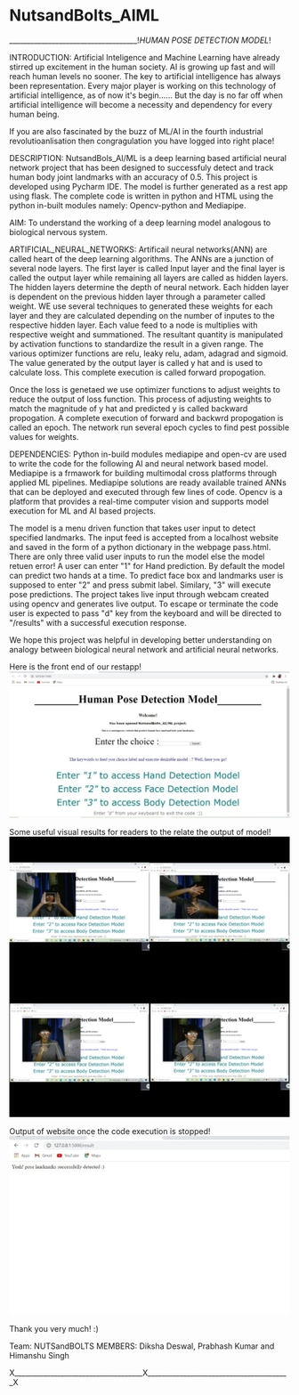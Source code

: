 # NutsandBolts_AIML

____________________________________!_HUMAN POSE DETECTION MODEL_!

INTRODUCTION: Artificial Inteligence and Machine Learning have already stirred up excitement in the human society. AI is growing up fast and will reach human levels no sooner. The key to artificial intelligence has always been representation. Every major player is working on this technology of artificial intelligence, as of now it's begin...... But the day is no far off when artificial intelligence will become a necessity and dependency for every human being. 

If you are also fascinated by the buzz of ML/AI in the fourth industrial revolutioanlisation then congragulation you have logged into right place!

DESCRIPTION: NutsandBols_AI/ML is a deep learning based artificial neural network project that has been designed to successfuly detect and track human body joint landmarks with an accuracy of 0.5. 
This project is developed using Pycharm IDE. The model is further generated as a rest app using flask. 
The complete code is written in python and HTML using the python in-built modules namely:
Opencv-python and
Mediapipe.

AIM: To understand the working of a deep learning model analogous to biological nervous system. 

ARTIFICIAL_NEURAL_NETWORKS: Artificail neural networks(ANN) are called heart of the deep learning algorithms. The ANNs are a junction of several node layers. The first layer is called Input layer and the final layer is called the output layer while remaining all layers are called as hidden layers. The hidden layers determine the depth of neural network. Each hidden layer is dependent on the previous hidden layer through a parameter called weight. WE use several techniques to generated these weights for each layer and they are calculated depending on the number of inputes to the respective hidden layer. Each value feed to a node is multiplies with respective weight and summationed. The resultant quantity is manipulated by activation functions to standardize the result in a given range. The various optimizer functions are relu, leaky relu, adam, adagrad and sigmoid. The value generated by the output layer is called y hat and is used to calculate loss. This complete execution is called forward propogation. 

Once the loss is genetaed we use optimizer functions to adjust weights to reduce the output of loss function. This process of adjusting weights to match the magnitude of y hat and predicted y is called backward propogation. A complete execution of forward and backwrd propogation is called an epoch. The network run several epoch cycles to find pest possible values for weights.

DEPENDENCIES: Python in-build modules mediapipe and open-cv are used to write the code for the following AI and neural network based model. Mediapipe is a frmawork for building multimodal cross platforms through applied ML pipelines. Mediapipe solutions are ready available trained ANNs that can be deployed and executed through few lines of code.
Opencv is a platform that provides a real-time computer vision and supports model execution for ML and AI based projects.

The  model is a menu driven function that takes user input to detect specified landmarks. The input feed is accepted from a localhost website and saved in the form of a python dictionary in the webpage pass.html. There are only three valid user inputs to run the model else the model retuen error! A user can enter "1" for Hand prediction. By default the model can predict two hands at a time. To predict face box and landmarks user is supposed to enter "2" and press submit label. Similary, "3" will execute pose predictions.
The project takes live input through webcam created using opencv and generates live output. To escape or terminate the code user is expected to pass "d" key from the keyboard and will be directed to "/results" with a successful execution response.

We hope this project was helpful in developing better understanding on analogy between biological neural network and artificial neural networks.

Here is the front end of our restapp!
![](Images/image001.jpg)

Some useful visual results for readers to the relate the output of model!
![](Images/Image013.jpg)

Output of website once the code execution is stopped!
![](Images/image002.jpg)

Thank you very much! :)

Team: NUTSandBOLTS
MEMBERS: Diksha Deswal, Prabhash Kumar and Himanshu Singh

X____________________________________X________________________________________X

